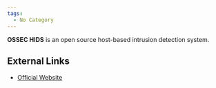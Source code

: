 ```yaml
---
tags:
  - No Category
---
```

**OSSEC HIDS** is an open source host-based intrusion detection system.

## External Links

- [Official Website](https://www.ossec.net/)